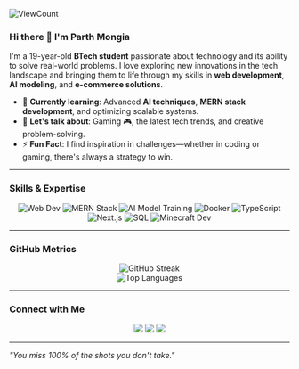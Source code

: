 ![ViewCount](https://komarev.com/ghpvc/?username=Parth308&style=flat&color=brightgreen)

### Hi there 👋 I'm Parth Mongia  

I'm a 19-year-old **BTech student** passionate about technology and its ability to solve real-world problems. I love exploring new innovations in the tech landscape and bringing them to life through my skills in **web development**, **AI modeling**, and **e-commerce solutions**.

- 🌱 **Currently learning**: Advanced **AI techniques**, **MERN stack development**, and optimizing scalable systems.  
- 💬 **Let's talk about**: Gaming 🎮, the latest tech trends, and creative problem-solving.  
- ⚡ **Fun Fact**: I find inspiration in challenges—whether in coding or gaming, there's always a strategy to win.  

---

### Skills & Expertise  

<p align="center">
	<img title="Web Development" alt="Web Dev" src="https://img.shields.io/badge/-Web_Dev-blue?style=for-the-badge&logo=html5&logoColor=white" />
	<img title="MERN Stack" alt="MERN Stack" src="https://img.shields.io/badge/-MERN_Stack-47A248?style=for-the-badge&logo=mongodb&logoColor=white" />
	<img title="AI Model Training" alt="AI Model Training" src="https://img.shields.io/badge/-AI_Model_Training-9cf?style=for-the-badge&logo=jupyter&logoColor=white" />
	<img title="Docker" alt="Docker" src="https://img.shields.io/badge/-Docker-2496ED?style=for-the-badge&logo=docker&logoColor=white" />
	<img title="TypeScript" alt="TypeScript" src="https://img.shields.io/badge/-TypeScript-007ACC?style=for-the-badge&logo=typescript&logoColor=white" />
	<img title="Next.js" alt="Next.js" src="https://img.shields.io/badge/-Next.js-black?style=for-the-badge&logo=next.js&logoColor=white" />
	<img title="SQL" alt="SQL" src="https://img.shields.io/badge/-SQL-orange?style=for-the-badge&logo=mysql&logoColor=white" />
	<img title="Minecraft Development" alt="Minecraft Dev" src="https://img.shields.io/badge/-Minecraft_Dev-62B73E?style=for-the-badge&logo=minecraft&logoColor=white" />
</p>

---

### GitHub Metrics  

<p align="center">
	<img src="https://github-readme-streak-stats.herokuapp.com?user=Parth308&theme=radical&hide_border=true" alt="GitHub Streak" />
	<br>
	<img src="https://github-readme-stats.vercel.app/api/top-langs/?username=Parth308&layout=compact&theme=radical" alt="Top Languages" />
</p>

---

### Connect with Me  

<p align="center">
	<a href="mailto:parthmongia2005@gmail.com" target="_blank"><img src="https://img.shields.io/badge/-Gmail-D14836?style=for-the-badge&logo=gmail&logoColor=white" /></a>
	<a href="https://github.com/Parth308" target="_blank"><img src="https://img.shields.io/badge/-GitHub-181717?style=for-the-badge&logo=github&logoColor=white" /></a>
	<a href="https://www.linkedin.com/in/parth-mongia" target="_blank"><img src="https://img.shields.io/badge/-LinkedIn-0077B5?style=for-the-badge&logo=linkedin&logoColor=white" /></a>
</p>

---

<i>"You miss 100% of the shots you don't take."</i>
